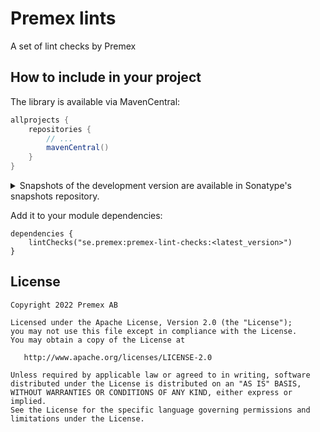 # Premex lints

A set of lint checks by Premex

## How to include in your project

The library is available via MavenCentral:

```groovy
allprojects {
    repositories {
        // ...
        mavenCentral()
    }
}
```

<details>
<summary>Snapshots of the development version are available in Sonatype's snapshots repository.</summary>
<p>

```groovy
repositories {
    // ...
    maven {
        url = uri("https://s01.oss.sonatype.org/content/repositories/snapshots/")
    }
}
```
```groovy
dependencies {
    lintChecks("se.premex:premex-lint-checks:1.0.0-SNAPSHOT")
}
```

</p>
</details>

Add it to your module dependencies:

```
dependencies {
    lintChecks("se.premex:premex-lint-checks:<latest_version>")
}
```

License
--------

    Copyright 2022 Premex AB

    Licensed under the Apache License, Version 2.0 (the "License");
    you may not use this file except in compliance with the License.
    You may obtain a copy of the License at

       http://www.apache.org/licenses/LICENSE-2.0

    Unless required by applicable law or agreed to in writing, software
    distributed under the License is distributed on an "AS IS" BASIS,
    WITHOUT WARRANTIES OR CONDITIONS OF ANY KIND, either express or implied.
    See the License for the specific language governing permissions and
    limitations under the License.
